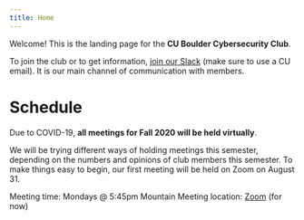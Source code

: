 ```yaml
---
title: Home
---
```


Welcome! This is the landing page for the **CU Boulder Cybersecurity Club**.

To join the club or to get information, [join our Slack](https://cucybersecurityclub.slack.com/) (make sure to use a CU email). It is our main channel of communication with members.

# Schedule

Due to COVID-19, **all meetings for Fall 2020 will be held virtually**.

We will be trying different ways of holding meetings this semester, depending on the numbers and opinions of club members this semester. To make things easy to begin, our first meeting will be held on Zoom on August 31.

Meeting time: Mondays @ 5:45pm Mountain
Meeting location: [Zoom](https://cuboulder.zoom.us/j/94087253717) (for now)

